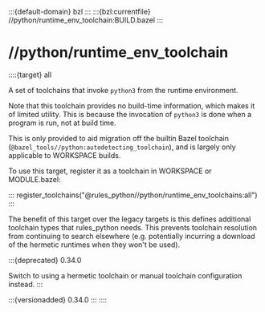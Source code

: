 :::{default-domain} bzl
:::
:::{bzl:currentfile} //python/runtime_env_toolchain:BUILD.bazel
:::

# //python/runtime_env_toolchain

::::{target} all

A set of toolchains that invoke `python3` from the runtime environment.

Note that this toolchain provides no build-time information, which makes it of
limited utility. This is because the invocation of `python3` is done when a
program is run, not at build time.

This is only provided to aid migration off the builtin Bazel toolchain 
(`@bazel_tools//python:autodetecting_toolchain`), and is largely only applicable
to WORKSPACE builds.

To use this target, register it as a toolchain in WORKSPACE or MODULE.bazel:

:::
register_toolchains("@rules_python//python/runtime_env_toolchains:all")
:::

The benefit of this target over the legacy targets is this defines additional
toolchain types that rules_python needs. This prevents toolchain resolution from
continuing to search elsewhere (e.g. potentially incurring a download of the
hermetic runtimes when they won't be used).

:::{deprecated} 0.34.0

Switch to using a hermetic toolchain or manual toolchain configuration instead.
:::

:::{versionadded} 0.34.0
:::
::::
